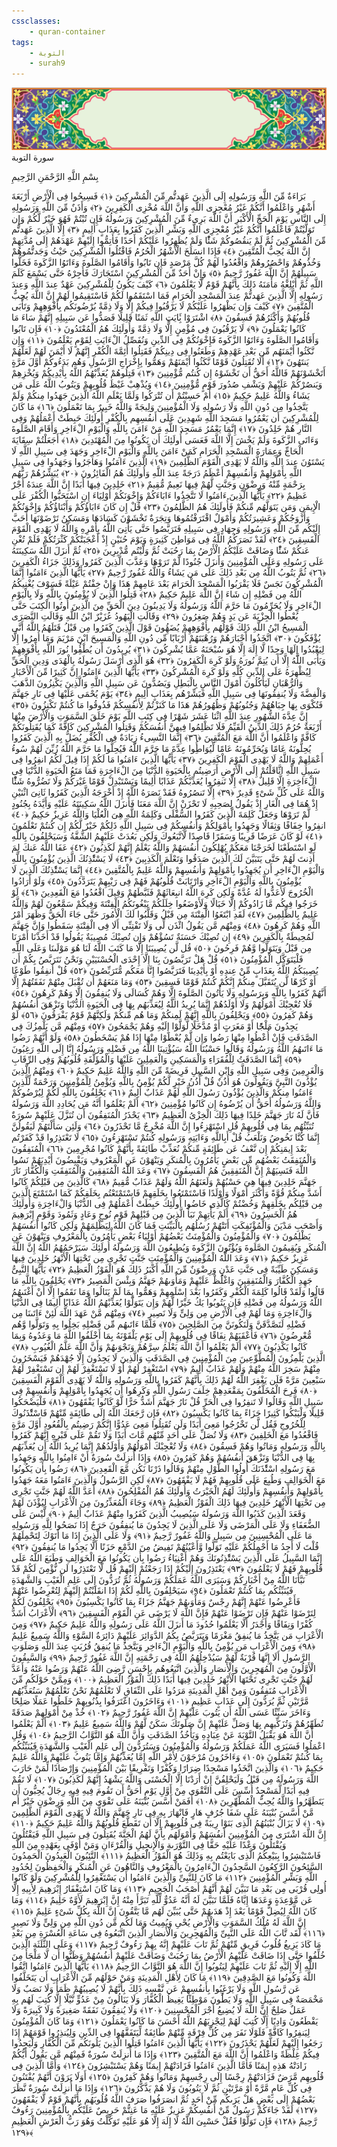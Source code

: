 ```yaml
---
cssclasses:
    - quran-container
tags:
    - التوبة
    - surah9
---
```

<div class="quran-container">
<span class="second-border"></span>
<span class="border"></span>
<div class="head-container">
<img src="https://raw.githubusercontent.com/LORDyyyyy/obsidian-the_quran_vault/main/src/webview/surah_head.png" height=100>
<div class="surah-name">
<span class="surah-name-fnt">سورة التوبة</span>
</div>
</div>
<div class="quran-content">
<div class="name-of-god"> <p> بِسْمِ اللَّهِ الرَّحْمَنِ الرَّحِيمِ </p></div>
<p>
<span class="sign" id="f1">بَرَاءَةٌ مِّنَ اللَّهِ وَرَسُولِهِ إِلَى الَّذِينَ عَهَدتُّم مِّنَ الْمُشْرِكِينَ <span>﴿</span>١<span>﴾</span></span>
<span class="sign" id="f2">فَسِيحُوا فِى الْأَرْضِ أَرْبَعَةَ أَشْهُرٍ وَاعْلَمُوا أَنَّكُمْ غَيْرُ مُعْجِزِى اللَّهِ وَأَنَّ اللَّهَ مُخْزِى الْكَفِرِينَ <span>﴿</span>٢<span>﴾</span></span>
<span class="sign" id="f3">وَأَذَنٌ مِّنَ اللَّهِ وَرَسُولِهِ إِلَى النَّاسِ يَوْمَ الْحَجِّ الْأَكْبَرِ أَنَّ اللَّهَ بَرِىءٌ مِّنَ الْمُشْرِكِينَ وَرَسُولُهُ فَإِن تُبْتُمْ فَهُوَ خَيْرٌ لَّكُمْ وَإِن تَوَلَّيْتُمْ فَاعْلَمُوا أَنَّكُمْ غَيْرُ مُعْجِزِى اللَّهِ وَبَشِّرِ الَّذِينَ كَفَرُوا بِعَذَابٍ أَلِيمٍ <span>﴿</span>٣<span>﴾</span></span>
<span class="sign" id="f4">إِلَّا الَّذِينَ عَهَدتُّم مِّنَ الْمُشْرِكِينَ ثُمَّ لَمْ يَنقُصُوكُمْ شَئًْا وَلَمْ يُظَهِرُوا عَلَيْكُمْ أَحَدًا فَأَتِمُّوا إِلَيْهِمْ عَهْدَهُمْ إِلَى مُدَّتِهِمْ إِنَّ اللَّهَ يُحِبُّ الْمُتَّقِينَ <span>﴿</span>٤<span>﴾</span></span>
<span class="sign" id="f5">فَإِذَا انسَلَخَ الْأَشْهُرُ الْحُرُمُ فَاقْتُلُوا الْمُشْرِكِينَ حَيْثُ وَجَدتُّمُوهُمْ وَخُذُوهُمْ وَاحْصُرُوهُمْ وَاقْعُدُوا لَهُمْ كُلَّ مَرْصَدٍ فَإِن تَابُوا وَأَقَامُوا الصَّلَوةَ وَءَاتَوُا الزَّكَوةَ فَخَلُّوا سَبِيلَهُمْ إِنَّ اللَّهَ غَفُورٌ رَّحِيمٌ <span>﴿</span>٥<span>﴾</span></span>
<span class="sign" id="f6">وَإِنْ أَحَدٌ مِّنَ الْمُشْرِكِينَ اسْتَجَارَكَ فَأَجِرْهُ حَتَّى يَسْمَعَ كَلَمَ اللَّهِ ثُمَّ أَبْلِغْهُ مَأْمَنَهُ ذَلِكَ بِأَنَّهُمْ قَوْمٌ لَّا يَعْلَمُونَ <span>﴿</span>٦<span>﴾</span></span>
<span class="sign" id="f7">كَيْفَ يَكُونُ لِلْمُشْرِكِينَ عَهْدٌ عِندَ اللَّهِ وَعِندَ رَسُولِهِ إِلَّا الَّذِينَ عَهَدتُّمْ عِندَ الْمَسْجِدِ الْحَرَامِ فَمَا اسْتَقَمُوا لَكُمْ فَاسْتَقِيمُوا لَهُمْ إِنَّ اللَّهَ يُحِبُّ الْمُتَّقِينَ <span>﴿</span>٧<span>﴾</span></span>
<span class="sign" id="f8">كَيْفَ وَإِن يَظْهَرُوا عَلَيْكُمْ لَا يَرْقُبُوا فِيكُمْ إِلًّا وَلَا ذِمَّةً يُرْضُونَكُم بِأَفْوَهِهِمْ وَتَأْبَى قُلُوبُهُمْ وَأَكْثَرُهُمْ فَسِقُونَ <span>﴿</span>٨<span>﴾</span></span>
<span class="sign" id="f9">اشْتَرَوْا بَِٔايَتِ اللَّهِ ثَمَنًا قَلِيلًا فَصَدُّوا عَن سَبِيلِهِ إِنَّهُمْ سَاءَ مَا كَانُوا يَعْمَلُونَ <span>﴿</span>٩<span>﴾</span></span>
<span class="sign" id="f10">لَا يَرْقُبُونَ فِى مُؤْمِنٍ إِلًّا وَلَا ذِمَّةً وَأُولَئِكَ هُمُ الْمُعْتَدُونَ <span>﴿</span>١۰<span>﴾</span></span>
<span class="sign" id="f11">فَإِن تَابُوا وَأَقَامُوا الصَّلَوةَ وَءَاتَوُا الزَّكَوةَ فَإِخْوَنُكُمْ فِى الدِّينِ وَنُفَصِّلُ الْءَايَتِ لِقَوْمٍ يَعْلَمُونَ <span>﴿</span>١١<span>﴾</span></span>
<span class="sign" id="f12">وَإِن نَّكَثُوا أَيْمَنَهُم مِّن بَعْدِ عَهْدِهِمْ وَطَعَنُوا فِى دِينِكُمْ فَقَتِلُوا أَئِمَّةَ الْكُفْرِ إِنَّهُمْ لَا أَيْمَنَ لَهُمْ لَعَلَّهُمْ يَنتَهُونَ <span>﴿</span>١٢<span>﴾</span></span>
<span class="sign" id="f13">أَلَا تُقَتِلُونَ قَوْمًا نَّكَثُوا أَيْمَنَهُمْ وَهَمُّوا بِإِخْرَاجِ الرَّسُولِ وَهُم بَدَءُوكُمْ أَوَّلَ مَرَّةٍ أَتَخْشَوْنَهُمْ فَاللَّهُ أَحَقُّ أَن تَخْشَوْهُ إِن كُنتُم مُّؤْمِنِينَ <span>﴿</span>١٣<span>﴾</span></span>
<span class="sign" id="f14">قَتِلُوهُمْ يُعَذِّبْهُمُ اللَّهُ بِأَيْدِيكُمْ وَيُخْزِهِمْ وَيَنصُرْكُمْ عَلَيْهِمْ وَيَشْفِ صُدُورَ قَوْمٍ مُّؤْمِنِينَ <span>﴿</span>١٤<span>﴾</span></span>
<span class="sign" id="f15">وَيُذْهِبْ غَيْظَ قُلُوبِهِمْ وَيَتُوبُ اللَّهُ عَلَى مَن يَشَاءُ وَاللَّهُ عَلِيمٌ حَكِيمٌ <span>﴿</span>١٥<span>﴾</span></span>
<span class="sign" id="f16">أَمْ حَسِبْتُمْ أَن تُتْرَكُوا وَلَمَّا يَعْلَمِ اللَّهُ الَّذِينَ جَهَدُوا مِنكُمْ وَلَمْ يَتَّخِذُوا مِن دُونِ اللَّهِ وَلَا رَسُولِهِ وَلَا الْمُؤْمِنِينَ وَلِيجَةً وَاللَّهُ خَبِيرٌ بِمَا تَعْمَلُونَ <span>﴿</span>١٦<span>﴾</span></span>
<span class="sign" id="f17">مَا كَانَ لِلْمُشْرِكِينَ أَن يَعْمُرُوا مَسَجِدَ اللَّهِ شَهِدِينَ عَلَى أَنفُسِهِم بِالْكُفْرِ أُولَئِكَ حَبِطَتْ أَعْمَلُهُمْ وَفِى النَّارِ هُمْ خَلِدُونَ <span>﴿</span>١٧<span>﴾</span></span>
<span class="sign" id="f18">إِنَّمَا يَعْمُرُ مَسَجِدَ اللَّهِ مَنْ ءَامَنَ بِاللَّهِ وَالْيَوْمِ الْءَاخِرِ وَأَقَامَ الصَّلَوةَ وَءَاتَى الزَّكَوةَ وَلَمْ يَخْشَ إِلَّا اللَّهَ فَعَسَى أُولَئِكَ أَن يَكُونُوا مِنَ الْمُهْتَدِينَ <span>﴿</span>١٨<span>﴾</span></span>
<span class="sign" id="f19">أَجَعَلْتُمْ سِقَايَةَ الْحَاجِّ وَعِمَارَةَ الْمَسْجِدِ الْحَرَامِ كَمَنْ ءَامَنَ بِاللَّهِ وَالْيَوْمِ الْءَاخِرِ وَجَهَدَ فِى سَبِيلِ اللَّهِ لَا يَسْتَوُنَ عِندَ اللَّهِ وَاللَّهُ لَا يَهْدِى الْقَوْمَ الظَّلِمِينَ <span>﴿</span>١٩<span>﴾</span></span>
<span class="sign" id="f20">الَّذِينَ ءَامَنُوا وَهَاجَرُوا وَجَهَدُوا فِى سَبِيلِ اللَّهِ بِأَمْوَلِهِمْ وَأَنفُسِهِمْ أَعْظَمُ دَرَجَةً عِندَ اللَّهِ وَأُولَئِكَ هُمُ الْفَائِزُونَ <span>﴿</span>٢۰<span>﴾</span></span>
<span class="sign" id="f21">يُبَشِّرُهُمْ رَبُّهُم بِرَحْمَةٍ مِّنْهُ وَرِضْوَنٍ وَجَنَّتٍ لَّهُمْ فِيهَا نَعِيمٌ مُّقِيمٌ <span>﴿</span>٢١<span>﴾</span></span>
<span class="sign" id="f22">خَلِدِينَ فِيهَا أَبَدًا إِنَّ اللَّهَ عِندَهُ أَجْرٌ عَظِيمٌ <span>﴿</span>٢٢<span>﴾</span></span>
<span class="sign" id="f23">يَأَيُّهَا الَّذِينَ ءَامَنُوا لَا تَتَّخِذُوا ءَابَاءَكُمْ وَإِخْوَنَكُمْ أَوْلِيَاءَ إِنِ اسْتَحَبُّوا الْكُفْرَ عَلَى الْإِيمَنِ وَمَن يَتَوَلَّهُم مِّنكُمْ فَأُولَئِكَ هُمُ الظَّلِمُونَ <span>﴿</span>٢٣<span>﴾</span></span>
<span class="sign" id="f24">قُلْ إِن كَانَ ءَابَاؤُكُمْ وَأَبْنَاؤُكُمْ وَإِخْوَنُكُمْ وَأَزْوَجُكُمْ وَعَشِيرَتُكُمْ وَأَمْوَلٌ اقْتَرَفْتُمُوهَا وَتِجَرَةٌ تَخْشَوْنَ كَسَادَهَا وَمَسَكِنُ تَرْضَوْنَهَا أَحَبَّ إِلَيْكُم مِّنَ اللَّهِ وَرَسُولِهِ وَجِهَادٍ فِى سَبِيلِهِ فَتَرَبَّصُوا حَتَّى يَأْتِىَ اللَّهُ بِأَمْرِهِ وَاللَّهُ لَا يَهْدِى الْقَوْمَ الْفَسِقِينَ <span>﴿</span>٢٤<span>﴾</span></span>
<span class="sign" id="f25">لَقَدْ نَصَرَكُمُ اللَّهُ فِى مَوَاطِنَ كَثِيرَةٍ وَيَوْمَ حُنَيْنٍ إِذْ أَعْجَبَتْكُمْ كَثْرَتُكُمْ فَلَمْ تُغْنِ عَنكُمْ شَئًْا وَضَاقَتْ عَلَيْكُمُ الْأَرْضُ بِمَا رَحُبَتْ ثُمَّ وَلَّيْتُم مُّدْبِرِينَ <span>﴿</span>٢٥<span>﴾</span></span>
<span class="sign" id="f26">ثُمَّ أَنزَلَ اللَّهُ سَكِينَتَهُ عَلَى رَسُولِهِ وَعَلَى الْمُؤْمِنِينَ وَأَنزَلَ جُنُودًا لَّمْ تَرَوْهَا وَعَذَّبَ الَّذِينَ كَفَرُوا وَذَلِكَ جَزَاءُ الْكَفِرِينَ <span>﴿</span>٢٦<span>﴾</span></span>
<span class="sign" id="f27">ثُمَّ يَتُوبُ اللَّهُ مِن بَعْدِ ذَلِكَ عَلَى مَن يَشَاءُ وَاللَّهُ غَفُورٌ رَّحِيمٌ <span>﴿</span>٢٧<span>﴾</span></span>
<span class="sign" id="f28">يَأَيُّهَا الَّذِينَ ءَامَنُوا إِنَّمَا الْمُشْرِكُونَ نَجَسٌ فَلَا يَقْرَبُوا الْمَسْجِدَ الْحَرَامَ بَعْدَ عَامِهِمْ هَذَا وَإِنْ خِفْتُمْ عَيْلَةً فَسَوْفَ يُغْنِيكُمُ اللَّهُ مِن فَضْلِهِ إِن شَاءَ إِنَّ اللَّهَ عَلِيمٌ حَكِيمٌ <span>﴿</span>٢٨<span>﴾</span></span>
<span class="sign" id="f29">قَتِلُوا الَّذِينَ لَا يُؤْمِنُونَ بِاللَّهِ وَلَا بِالْيَوْمِ الْءَاخِرِ وَلَا يُحَرِّمُونَ مَا حَرَّمَ اللَّهُ وَرَسُولُهُ وَلَا يَدِينُونَ دِينَ الْحَقِّ مِنَ الَّذِينَ أُوتُوا الْكِتَبَ حَتَّى يُعْطُوا الْجِزْيَةَ عَن يَدٍ وَهُمْ صَغِرُونَ <span>﴿</span>٢٩<span>﴾</span></span>
<span class="sign" id="f30">وَقَالَتِ الْيَهُودُ عُزَيْرٌ ابْنُ اللَّهِ وَقَالَتِ النَّصَرَى الْمَسِيحُ ابْنُ اللَّهِ ذَلِكَ قَوْلُهُم بِأَفْوَهِهِمْ يُضَهُِٔونَ قَوْلَ الَّذِينَ كَفَرُوا مِن قَبْلُ قَتَلَهُمُ اللَّهُ أَنَّى يُؤْفَكُونَ <span>﴿</span>٣۰<span>﴾</span></span>
<span class="sign" id="f31">اتَّخَذُوا أَحْبَارَهُمْ وَرُهْبَنَهُمْ أَرْبَابًا مِّن دُونِ اللَّهِ وَالْمَسِيحَ ابْنَ مَرْيَمَ وَمَا أُمِرُوا إِلَّا لِيَعْبُدُوا إِلَهًا وَحِدًا لَّا إِلَهَ إِلَّا هُوَ سُبْحَنَهُ عَمَّا يُشْرِكُونَ <span>﴿</span>٣١<span>﴾</span></span>
<span class="sign" id="f32">يُرِيدُونَ أَن يُطْفُِٔوا نُورَ اللَّهِ بِأَفْوَهِهِمْ وَيَأْبَى اللَّهُ إِلَّا أَن يُتِمَّ نُورَهُ وَلَوْ كَرِهَ الْكَفِرُونَ <span>﴿</span>٣٢<span>﴾</span></span>
<span class="sign" id="f33">هُوَ الَّذِى أَرْسَلَ رَسُولَهُ بِالْهُدَى وَدِينِ الْحَقِّ لِيُظْهِرَهُ عَلَى الدِّينِ كُلِّهِ وَلَوْ كَرِهَ الْمُشْرِكُونَ <span>﴿</span>٣٣<span>﴾</span></span>
<span class="sign" id="f34">يَأَيُّهَا الَّذِينَ ءَامَنُوا إِنَّ كَثِيرًا مِّنَ الْأَحْبَارِ وَالرُّهْبَانِ لَيَأْكُلُونَ أَمْوَلَ النَّاسِ بِالْبَطِلِ وَيَصُدُّونَ عَن سَبِيلِ اللَّهِ وَالَّذِينَ يَكْنِزُونَ الذَّهَبَ وَالْفِضَّةَ وَلَا يُنفِقُونَهَا فِى سَبِيلِ اللَّهِ فَبَشِّرْهُم بِعَذَابٍ أَلِيمٍ <span>﴿</span>٣٤<span>﴾</span></span>
<span class="sign" id="f35">يَوْمَ يُحْمَى عَلَيْهَا فِى نَارِ جَهَنَّمَ فَتُكْوَى بِهَا جِبَاهُهُمْ وَجُنُوبُهُمْ وَظُهُورُهُمْ هَذَا مَا كَنَزْتُمْ لِأَنفُسِكُمْ فَذُوقُوا مَا كُنتُمْ تَكْنِزُونَ <span>﴿</span>٣٥<span>﴾</span></span>
<span class="sign" id="f36">إِنَّ عِدَّةَ الشُّهُورِ عِندَ اللَّهِ اثْنَا عَشَرَ شَهْرًا فِى كِتَبِ اللَّهِ يَوْمَ خَلَقَ السَّمَوَتِ وَالْأَرْضَ مِنْهَا أَرْبَعَةٌ حُرُمٌ ذَلِكَ الدِّينُ الْقَيِّمُ فَلَا تَظْلِمُوا فِيهِنَّ أَنفُسَكُمْ وَقَتِلُوا الْمُشْرِكِينَ كَافَّةً كَمَا يُقَتِلُونَكُمْ كَافَّةً وَاعْلَمُوا أَنَّ اللَّهَ مَعَ الْمُتَّقِينَ <span>﴿</span>٣٦<span>﴾</span></span>
<span class="sign" id="f37">إِنَّمَا النَّسِىءُ زِيَادَةٌ فِى الْكُفْرِ يُضَلُّ بِهِ الَّذِينَ كَفَرُوا يُحِلُّونَهُ عَامًا وَيُحَرِّمُونَهُ عَامًا لِّيُوَاطُِٔوا عِدَّةَ مَا حَرَّمَ اللَّهُ فَيُحِلُّوا مَا حَرَّمَ اللَّهُ زُيِّنَ لَهُمْ سُوءُ أَعْمَلِهِمْ وَاللَّهُ لَا يَهْدِى الْقَوْمَ الْكَفِرِينَ <span>﴿</span>٣٧<span>﴾</span></span>
<span class="sign" id="f38">يَأَيُّهَا الَّذِينَ ءَامَنُوا مَا لَكُمْ إِذَا قِيلَ لَكُمُ انفِرُوا فِى سَبِيلِ اللَّهِ اثَّاقَلْتُمْ إِلَى الْأَرْضِ أَرَضِيتُم بِالْحَيَوةِ الدُّنْيَا مِنَ الْءَاخِرَةِ فَمَا مَتَعُ الْحَيَوةِ الدُّنْيَا فِى الْءَاخِرَةِ إِلَّا قَلِيلٌ <span>﴿</span>٣٨<span>﴾</span></span>
<span class="sign" id="f39">إِلَّا تَنفِرُوا يُعَذِّبْكُمْ عَذَابًا أَلِيمًا وَيَسْتَبْدِلْ قَوْمًا غَيْرَكُمْ وَلَا تَضُرُّوهُ شَئًْا وَاللَّهُ عَلَى كُلِّ شَىْءٍ قَدِيرٌ <span>﴿</span>٣٩<span>﴾</span></span>
<span class="sign" id="f40">إِلَّا تَنصُرُوهُ فَقَدْ نَصَرَهُ اللَّهُ إِذْ أَخْرَجَهُ الَّذِينَ كَفَرُوا ثَانِىَ اثْنَيْنِ إِذْ هُمَا فِى الْغَارِ إِذْ يَقُولُ لِصَحِبِهِ لَا تَحْزَنْ إِنَّ اللَّهَ مَعَنَا فَأَنزَلَ اللَّهُ سَكِينَتَهُ عَلَيْهِ وَأَيَّدَهُ بِجُنُودٍ لَّمْ تَرَوْهَا وَجَعَلَ كَلِمَةَ الَّذِينَ كَفَرُوا السُّفْلَى وَكَلِمَةُ اللَّهِ هِىَ الْعُلْيَا وَاللَّهُ عَزِيزٌ حَكِيمٌ <span>﴿</span>٤۰<span>﴾</span></span>
<span class="sign" id="f41">انفِرُوا خِفَافًا وَثِقَالًا وَجَهِدُوا بِأَمْوَلِكُمْ وَأَنفُسِكُمْ فِى سَبِيلِ اللَّهِ ذَلِكُمْ خَيْرٌ لَّكُمْ إِن كُنتُمْ تَعْلَمُونَ <span>﴿</span>٤١<span>﴾</span></span>
<span class="sign" id="f42">لَوْ كَانَ عَرَضًا قَرِيبًا وَسَفَرًا قَاصِدًا لَّاتَّبَعُوكَ وَلَكِن بَعُدَتْ عَلَيْهِمُ الشُّقَّةُ وَسَيَحْلِفُونَ بِاللَّهِ لَوِ اسْتَطَعْنَا لَخَرَجْنَا مَعَكُمْ يُهْلِكُونَ أَنفُسَهُمْ وَاللَّهُ يَعْلَمُ إِنَّهُمْ لَكَذِبُونَ <span>﴿</span>٤٢<span>﴾</span></span>
<span class="sign" id="f43">عَفَا اللَّهُ عَنكَ لِمَ أَذِنتَ لَهُمْ حَتَّى يَتَبَيَّنَ لَكَ الَّذِينَ صَدَقُوا وَتَعْلَمَ الْكَذِبِينَ <span>﴿</span>٤٣<span>﴾</span></span>
<span class="sign" id="f44">لَا يَسْتَْٔذِنُكَ الَّذِينَ يُؤْمِنُونَ بِاللَّهِ وَالْيَوْمِ الْءَاخِرِ أَن يُجَهِدُوا بِأَمْوَلِهِمْ وَأَنفُسِهِمْ وَاللَّهُ عَلِيمٌ بِالْمُتَّقِينَ <span>﴿</span>٤٤<span>﴾</span></span>
<span class="sign" id="f45">إِنَّمَا يَسْتَْٔذِنُكَ الَّذِينَ لَا يُؤْمِنُونَ بِاللَّهِ وَالْيَوْمِ الْءَاخِرِ وَارْتَابَتْ قُلُوبُهُمْ فَهُمْ فِى رَيْبِهِمْ يَتَرَدَّدُونَ <span>﴿</span>٤٥<span>﴾</span></span>
<span class="sign" id="f46">وَلَوْ أَرَادُوا الْخُرُوجَ لَأَعَدُّوا لَهُ عُدَّةً وَلَكِن كَرِهَ اللَّهُ انبِعَاثَهُمْ فَثَبَّطَهُمْ وَقِيلَ اقْعُدُوا مَعَ الْقَعِدِينَ <span>﴿</span>٤٦<span>﴾</span></span>
<span class="sign" id="f47">لَوْ خَرَجُوا فِيكُم مَّا زَادُوكُمْ إِلَّا خَبَالًا وَلَأَوْضَعُوا خِلَلَكُمْ يَبْغُونَكُمُ الْفِتْنَةَ وَفِيكُمْ سَمَّعُونَ لَهُمْ وَاللَّهُ عَلِيمٌ بِالظَّلِمِينَ <span>﴿</span>٤٧<span>﴾</span></span>
<span class="sign" id="f48">لَقَدِ ابْتَغَوُا الْفِتْنَةَ مِن قَبْلُ وَقَلَّبُوا لَكَ الْأُمُورَ حَتَّى جَاءَ الْحَقُّ وَظَهَرَ أَمْرُ اللَّهِ وَهُمْ كَرِهُونَ <span>﴿</span>٤٨<span>﴾</span></span>
<span class="sign" id="f49">وَمِنْهُم مَّن يَقُولُ ائْذَن لِّى وَلَا تَفْتِنِّى أَلَا فِى الْفِتْنَةِ سَقَطُوا وَإِنَّ جَهَنَّمَ لَمُحِيطَةٌ بِالْكَفِرِينَ <span>﴿</span>٤٩<span>﴾</span></span>
<span class="sign" id="f50">إِن تُصِبْكَ حَسَنَةٌ تَسُؤْهُمْ وَإِن تُصِبْكَ مُصِيبَةٌ يَقُولُوا قَدْ أَخَذْنَا أَمْرَنَا مِن قَبْلُ وَيَتَوَلَّوا وَّهُمْ فَرِحُونَ <span>﴿</span>٥۰<span>﴾</span></span>
<span class="sign" id="f51">قُل لَّن يُصِيبَنَا إِلَّا مَا كَتَبَ اللَّهُ لَنَا هُوَ مَوْلَىنَا وَعَلَى اللَّهِ فَلْيَتَوَكَّلِ الْمُؤْمِنُونَ <span>﴿</span>٥١<span>﴾</span></span>
<span class="sign" id="f52">قُلْ هَلْ تَرَبَّصُونَ بِنَا إِلَّا إِحْدَى الْحُسْنَيَيْنِ وَنَحْنُ نَتَرَبَّصُ بِكُمْ أَن يُصِيبَكُمُ اللَّهُ بِعَذَابٍ مِّنْ عِندِهِ أَوْ بِأَيْدِينَا فَتَرَبَّصُوا إِنَّا مَعَكُم مُّتَرَبِّصُونَ <span>﴿</span>٥٢<span>﴾</span></span>
<span class="sign" id="f53">قُلْ أَنفِقُوا طَوْعًا أَوْ كَرْهًا لَّن يُتَقَبَّلَ مِنكُمْ إِنَّكُمْ كُنتُمْ قَوْمًا فَسِقِينَ <span>﴿</span>٥٣<span>﴾</span></span>
<span class="sign" id="f54">وَمَا مَنَعَهُمْ أَن تُقْبَلَ مِنْهُمْ نَفَقَتُهُمْ إِلَّا أَنَّهُمْ كَفَرُوا بِاللَّهِ وَبِرَسُولِهِ وَلَا يَأْتُونَ الصَّلَوةَ إِلَّا وَهُمْ كُسَالَى وَلَا يُنفِقُونَ إِلَّا وَهُمْ كَرِهُونَ <span>﴿</span>٥٤<span>﴾</span></span>
<span class="sign" id="f55">فَلَا تُعْجِبْكَ أَمْوَلُهُمْ وَلَا أَوْلَدُهُمْ إِنَّمَا يُرِيدُ اللَّهُ لِيُعَذِّبَهُم بِهَا فِى الْحَيَوةِ الدُّنْيَا وَتَزْهَقَ أَنفُسُهُمْ وَهُمْ كَفِرُونَ <span>﴿</span>٥٥<span>﴾</span></span>
<span class="sign" id="f56">وَيَحْلِفُونَ بِاللَّهِ إِنَّهُمْ لَمِنكُمْ وَمَا هُم مِّنكُمْ وَلَكِنَّهُمْ قَوْمٌ يَفْرَقُونَ <span>﴿</span>٥٦<span>﴾</span></span>
<span class="sign" id="f57">لَوْ يَجِدُونَ مَلْجًَٔا أَوْ مَغَرَتٍ أَوْ مُدَّخَلًا لَّوَلَّوْا إِلَيْهِ وَهُمْ يَجْمَحُونَ <span>﴿</span>٥٧<span>﴾</span></span>
<span class="sign" id="f58">وَمِنْهُم مَّن يَلْمِزُكَ فِى الصَّدَقَتِ فَإِنْ أُعْطُوا مِنْهَا رَضُوا وَإِن لَّمْ يُعْطَوْا مِنْهَا إِذَا هُمْ يَسْخَطُونَ <span>﴿</span>٥٨<span>﴾</span></span>
<span class="sign" id="f59">وَلَوْ أَنَّهُمْ رَضُوا مَا ءَاتَىهُمُ اللَّهُ وَرَسُولُهُ وَقَالُوا حَسْبُنَا اللَّهُ سَيُؤْتِينَا اللَّهُ مِن فَضْلِهِ وَرَسُولُهُ إِنَّا إِلَى اللَّهِ رَغِبُونَ <span>﴿</span>٥٩<span>﴾</span></span>
<span class="sign" id="f60">إِنَّمَا الصَّدَقَتُ لِلْفُقَرَاءِ وَالْمَسَكِينِ وَالْعَمِلِينَ عَلَيْهَا وَالْمُؤَلَّفَةِ قُلُوبُهُمْ وَفِى الرِّقَابِ وَالْغَرِمِينَ وَفِى سَبِيلِ اللَّهِ وَابْنِ السَّبِيلِ فَرِيضَةً مِّنَ اللَّهِ وَاللَّهُ عَلِيمٌ حَكِيمٌ <span>﴿</span>٦۰<span>﴾</span></span>
<span class="sign" id="f61">وَمِنْهُمُ الَّذِينَ يُؤْذُونَ النَّبِىَّ وَيَقُولُونَ هُوَ أُذُنٌ قُلْ أُذُنُ خَيْرٍ لَّكُمْ يُؤْمِنُ بِاللَّهِ وَيُؤْمِنُ لِلْمُؤْمِنِينَ وَرَحْمَةٌ لِّلَّذِينَ ءَامَنُوا مِنكُمْ وَالَّذِينَ يُؤْذُونَ رَسُولَ اللَّهِ لَهُمْ عَذَابٌ أَلِيمٌ <span>﴿</span>٦١<span>﴾</span></span>
<span class="sign" id="f62">يَحْلِفُونَ بِاللَّهِ لَكُمْ لِيُرْضُوكُمْ وَاللَّهُ وَرَسُولُهُ أَحَقُّ أَن يُرْضُوهُ إِن كَانُوا مُؤْمِنِينَ <span>﴿</span>٦٢<span>﴾</span></span>
<span class="sign" id="f63">أَلَمْ يَعْلَمُوا أَنَّهُ مَن يُحَادِدِ اللَّهَ وَرَسُولَهُ فَأَنَّ لَهُ نَارَ جَهَنَّمَ خَلِدًا فِيهَا ذَلِكَ الْخِزْىُ الْعَظِيمُ <span>﴿</span>٦٣<span>﴾</span></span>
<span class="sign" id="f64">يَحْذَرُ الْمُنَفِقُونَ أَن تُنَزَّلَ عَلَيْهِمْ سُورَةٌ تُنَبِّئُهُم بِمَا فِى قُلُوبِهِمْ قُلِ اسْتَهْزِءُوا إِنَّ اللَّهَ مُخْرِجٌ مَّا تَحْذَرُونَ <span>﴿</span>٦٤<span>﴾</span></span>
<span class="sign" id="f65">وَلَئِن سَأَلْتَهُمْ لَيَقُولُنَّ إِنَّمَا كُنَّا نَخُوضُ وَنَلْعَبُ قُلْ أَبِاللَّهِ وَءَايَتِهِ وَرَسُولِهِ كُنتُمْ تَسْتَهْزِءُونَ <span>﴿</span>٦٥<span>﴾</span></span>
<span class="sign" id="f66">لَا تَعْتَذِرُوا قَدْ كَفَرْتُم بَعْدَ إِيمَنِكُمْ إِن نَّعْفُ عَن طَائِفَةٍ مِّنكُمْ نُعَذِّبْ طَائِفَةً بِأَنَّهُمْ كَانُوا مُجْرِمِينَ <span>﴿</span>٦٦<span>﴾</span></span>
<span class="sign" id="f67">الْمُنَفِقُونَ وَالْمُنَفِقَتُ بَعْضُهُم مِّن بَعْضٍ يَأْمُرُونَ بِالْمُنكَرِ وَيَنْهَوْنَ عَنِ الْمَعْرُوفِ وَيَقْبِضُونَ أَيْدِيَهُمْ نَسُوا اللَّهَ فَنَسِيَهُمْ إِنَّ الْمُنَفِقِينَ هُمُ الْفَسِقُونَ <span>﴿</span>٦٧<span>﴾</span></span>
<span class="sign" id="f68">وَعَدَ اللَّهُ الْمُنَفِقِينَ وَالْمُنَفِقَتِ وَالْكُفَّارَ نَارَ جَهَنَّمَ خَلِدِينَ فِيهَا هِىَ حَسْبُهُمْ وَلَعَنَهُمُ اللَّهُ وَلَهُمْ عَذَابٌ مُّقِيمٌ <span>﴿</span>٦٨<span>﴾</span></span>
<span class="sign" id="f69">كَالَّذِينَ مِن قَبْلِكُمْ كَانُوا أَشَدَّ مِنكُمْ قُوَّةً وَأَكْثَرَ أَمْوَلًا وَأَوْلَدًا فَاسْتَمْتَعُوا بِخَلَقِهِمْ فَاسْتَمْتَعْتُم بِخَلَقِكُمْ كَمَا اسْتَمْتَعَ الَّذِينَ مِن قَبْلِكُم بِخَلَقِهِمْ وَخُضْتُمْ كَالَّذِى خَاضُوا أُولَئِكَ حَبِطَتْ أَعْمَلُهُمْ فِى الدُّنْيَا وَالْءَاخِرَةِ وَأُولَئِكَ هُمُ الْخَسِرُونَ <span>﴿</span>٦٩<span>﴾</span></span>
<span class="sign" id="f70">أَلَمْ يَأْتِهِمْ نَبَأُ الَّذِينَ مِن قَبْلِهِمْ قَوْمِ نُوحٍ وَعَادٍ وَثَمُودَ وَقَوْمِ إِبْرَهِيمَ وَأَصْحَبِ مَدْيَنَ وَالْمُؤْتَفِكَتِ أَتَتْهُمْ رُسُلُهُم بِالْبَيِّنَتِ فَمَا كَانَ اللَّهُ لِيَظْلِمَهُمْ وَلَكِن كَانُوا أَنفُسَهُمْ يَظْلِمُونَ <span>﴿</span>٧۰<span>﴾</span></span>
<span class="sign" id="f71">وَالْمُؤْمِنُونَ وَالْمُؤْمِنَتُ بَعْضُهُمْ أَوْلِيَاءُ بَعْضٍ يَأْمُرُونَ بِالْمَعْرُوفِ وَيَنْهَوْنَ عَنِ الْمُنكَرِ وَيُقِيمُونَ الصَّلَوةَ وَيُؤْتُونَ الزَّكَوةَ وَيُطِيعُونَ اللَّهَ وَرَسُولَهُ أُولَئِكَ سَيَرْحَمُهُمُ اللَّهُ إِنَّ اللَّهَ عَزِيزٌ حَكِيمٌ <span>﴿</span>٧١<span>﴾</span></span>
<span class="sign" id="f72">وَعَدَ اللَّهُ الْمُؤْمِنِينَ وَالْمُؤْمِنَتِ جَنَّتٍ تَجْرِى مِن تَحْتِهَا الْأَنْهَرُ خَلِدِينَ فِيهَا وَمَسَكِنَ طَيِّبَةً فِى جَنَّتِ عَدْنٍ وَرِضْوَنٌ مِّنَ اللَّهِ أَكْبَرُ ذَلِكَ هُوَ الْفَوْزُ الْعَظِيمُ <span>﴿</span>٧٢<span>﴾</span></span>
<span class="sign" id="f73">يَأَيُّهَا النَّبِىُّ جَهِدِ الْكُفَّارَ وَالْمُنَفِقِينَ وَاغْلُظْ عَلَيْهِمْ وَمَأْوَىهُمْ جَهَنَّمُ وَبِئْسَ الْمَصِيرُ <span>﴿</span>٧٣<span>﴾</span></span>
<span class="sign" id="f74">يَحْلِفُونَ بِاللَّهِ مَا قَالُوا وَلَقَدْ قَالُوا كَلِمَةَ الْكُفْرِ وَكَفَرُوا بَعْدَ إِسْلَمِهِمْ وَهَمُّوا بِمَا لَمْ يَنَالُوا وَمَا نَقَمُوا إِلَّا أَنْ أَغْنَىهُمُ اللَّهُ وَرَسُولُهُ مِن فَضْلِهِ فَإِن يَتُوبُوا يَكُ خَيْرًا لَّهُمْ وَإِن يَتَوَلَّوْا يُعَذِّبْهُمُ اللَّهُ عَذَابًا أَلِيمًا فِى الدُّنْيَا وَالْءَاخِرَةِ وَمَا لَهُمْ فِى الْأَرْضِ مِن وَلِىٍّ وَلَا نَصِيرٍ <span>﴿</span>٧٤<span>﴾</span></span>
<span class="sign" id="f75">وَمِنْهُم مَّنْ عَهَدَ اللَّهَ لَئِنْ ءَاتَىنَا مِن فَضْلِهِ لَنَصَّدَّقَنَّ وَلَنَكُونَنَّ مِنَ الصَّلِحِينَ <span>﴿</span>٧٥<span>﴾</span></span>
<span class="sign" id="f76">فَلَمَّا ءَاتَىهُم مِّن فَضْلِهِ بَخِلُوا بِهِ وَتَوَلَّوا وَّهُم مُّعْرِضُونَ <span>﴿</span>٧٦<span>﴾</span></span>
<span class="sign" id="f77">فَأَعْقَبَهُمْ نِفَاقًا فِى قُلُوبِهِمْ إِلَى يَوْمِ يَلْقَوْنَهُ بِمَا أَخْلَفُوا اللَّهَ مَا وَعَدُوهُ وَبِمَا كَانُوا يَكْذِبُونَ <span>﴿</span>٧٧<span>﴾</span></span>
<span class="sign" id="f78">أَلَمْ يَعْلَمُوا أَنَّ اللَّهَ يَعْلَمُ سِرَّهُمْ وَنَجْوَىهُمْ وَأَنَّ اللَّهَ عَلَّمُ الْغُيُوبِ <span>﴿</span>٧٨<span>﴾</span></span>
<span class="sign" id="f79">الَّذِينَ يَلْمِزُونَ الْمُطَّوِّعِينَ مِنَ الْمُؤْمِنِينَ فِى الصَّدَقَتِ وَالَّذِينَ لَا يَجِدُونَ إِلَّا جُهْدَهُمْ فَيَسْخَرُونَ مِنْهُمْ سَخِرَ اللَّهُ مِنْهُمْ وَلَهُمْ عَذَابٌ أَلِيمٌ <span>﴿</span>٧٩<span>﴾</span></span>
<span class="sign" id="f80">اسْتَغْفِرْ لَهُمْ أَوْ لَا تَسْتَغْفِرْ لَهُمْ إِن تَسْتَغْفِرْ لَهُمْ سَبْعِينَ مَرَّةً فَلَن يَغْفِرَ اللَّهُ لَهُمْ ذَلِكَ بِأَنَّهُمْ كَفَرُوا بِاللَّهِ وَرَسُولِهِ وَاللَّهُ لَا يَهْدِى الْقَوْمَ الْفَسِقِينَ <span>﴿</span>٨۰<span>﴾</span></span>
<span class="sign" id="f81">فَرِحَ الْمُخَلَّفُونَ بِمَقْعَدِهِمْ خِلَفَ رَسُولِ اللَّهِ وَكَرِهُوا أَن يُجَهِدُوا بِأَمْوَلِهِمْ وَأَنفُسِهِمْ فِى سَبِيلِ اللَّهِ وَقَالُوا لَا تَنفِرُوا فِى الْحَرِّ قُلْ نَارُ جَهَنَّمَ أَشَدُّ حَرًّا لَّوْ كَانُوا يَفْقَهُونَ <span>﴿</span>٨١<span>﴾</span></span>
<span class="sign" id="f82">فَلْيَضْحَكُوا قَلِيلًا وَلْيَبْكُوا كَثِيرًا جَزَاءً بِمَا كَانُوا يَكْسِبُونَ <span>﴿</span>٨٢<span>﴾</span></span>
<span class="sign" id="f83">فَإِن رَّجَعَكَ اللَّهُ إِلَى طَائِفَةٍ مِّنْهُمْ فَاسْتَْٔذَنُوكَ لِلْخُرُوجِ فَقُل لَّن تَخْرُجُوا مَعِىَ أَبَدًا وَلَن تُقَتِلُوا مَعِىَ عَدُوًّا إِنَّكُمْ رَضِيتُم بِالْقُعُودِ أَوَّلَ مَرَّةٍ فَاقْعُدُوا مَعَ الْخَلِفِينَ <span>﴿</span>٨٣<span>﴾</span></span>
<span class="sign" id="f84">وَلَا تُصَلِّ عَلَى أَحَدٍ مِّنْهُم مَّاتَ أَبَدًا وَلَا تَقُمْ عَلَى قَبْرِهِ إِنَّهُمْ كَفَرُوا بِاللَّهِ وَرَسُولِهِ وَمَاتُوا وَهُمْ فَسِقُونَ <span>﴿</span>٨٤<span>﴾</span></span>
<span class="sign" id="f85">وَلَا تُعْجِبْكَ أَمْوَلُهُمْ وَأَوْلَدُهُمْ إِنَّمَا يُرِيدُ اللَّهُ أَن يُعَذِّبَهُم بِهَا فِى الدُّنْيَا وَتَزْهَقَ أَنفُسُهُمْ وَهُمْ كَفِرُونَ <span>﴿</span>٨٥<span>﴾</span></span>
<span class="sign" id="f86">وَإِذَا أُنزِلَتْ سُورَةٌ أَنْ ءَامِنُوا بِاللَّهِ وَجَهِدُوا مَعَ رَسُولِهِ اسْتَْٔذَنَكَ أُولُوا الطَّوْلِ مِنْهُمْ وَقَالُوا ذَرْنَا نَكُن مَّعَ الْقَعِدِينَ <span>﴿</span>٨٦<span>﴾</span></span>
<span class="sign" id="f87">رَضُوا بِأَن يَكُونُوا مَعَ الْخَوَالِفِ وَطُبِعَ عَلَى قُلُوبِهِمْ فَهُمْ لَا يَفْقَهُونَ <span>﴿</span>٨٧<span>﴾</span></span>
<span class="sign" id="f88">لَكِنِ الرَّسُولُ وَالَّذِينَ ءَامَنُوا مَعَهُ جَهَدُوا بِأَمْوَلِهِمْ وَأَنفُسِهِمْ وَأُولَئِكَ لَهُمُ الْخَيْرَتُ وَأُولَئِكَ هُمُ الْمُفْلِحُونَ <span>﴿</span>٨٨<span>﴾</span></span>
<span class="sign" id="f89">أَعَدَّ اللَّهُ لَهُمْ جَنَّتٍ تَجْرِى مِن تَحْتِهَا الْأَنْهَرُ خَلِدِينَ فِيهَا ذَلِكَ الْفَوْزُ الْعَظِيمُ <span>﴿</span>٨٩<span>﴾</span></span>
<span class="sign" id="f90">وَجَاءَ الْمُعَذِّرُونَ مِنَ الْأَعْرَابِ لِيُؤْذَنَ لَهُمْ وَقَعَدَ الَّذِينَ كَذَبُوا اللَّهَ وَرَسُولَهُ سَيُصِيبُ الَّذِينَ كَفَرُوا مِنْهُمْ عَذَابٌ أَلِيمٌ <span>﴿</span>٩۰<span>﴾</span></span>
<span class="sign" id="f91">لَّيْسَ عَلَى الضُّعَفَاءِ وَلَا عَلَى الْمَرْضَى وَلَا عَلَى الَّذِينَ لَا يَجِدُونَ مَا يُنفِقُونَ حَرَجٌ إِذَا نَصَحُوا لِلَّهِ وَرَسُولِهِ مَا عَلَى الْمُحْسِنِينَ مِن سَبِيلٍ وَاللَّهُ غَفُورٌ رَّحِيمٌ <span>﴿</span>٩١<span>﴾</span></span>
<span class="sign" id="f92">وَلَا عَلَى الَّذِينَ إِذَا مَا أَتَوْكَ لِتَحْمِلَهُمْ قُلْتَ لَا أَجِدُ مَا أَحْمِلُكُمْ عَلَيْهِ تَوَلَّوا وَّأَعْيُنُهُمْ تَفِيضُ مِنَ الدَّمْعِ حَزَنًا أَلَّا يَجِدُوا مَا يُنفِقُونَ <span>﴿</span>٩٢<span>﴾</span></span>
<span class="sign" id="f93">إِنَّمَا السَّبِيلُ عَلَى الَّذِينَ يَسْتَْٔذِنُونَكَ وَهُمْ أَغْنِيَاءُ رَضُوا بِأَن يَكُونُوا مَعَ الْخَوَالِفِ وَطَبَعَ اللَّهُ عَلَى قُلُوبِهِمْ فَهُمْ لَا يَعْلَمُونَ <span>﴿</span>٩٣<span>﴾</span></span>
<span class="sign" id="f94">يَعْتَذِرُونَ إِلَيْكُمْ إِذَا رَجَعْتُمْ إِلَيْهِمْ قُل لَّا تَعْتَذِرُوا لَن نُّؤْمِنَ لَكُمْ قَدْ نَبَّأَنَا اللَّهُ مِنْ أَخْبَارِكُمْ وَسَيَرَى اللَّهُ عَمَلَكُمْ وَرَسُولُهُ ثُمَّ تُرَدُّونَ إِلَى عَلِمِ الْغَيْبِ وَالشَّهَدَةِ فَيُنَبِّئُكُم بِمَا كُنتُمْ تَعْمَلُونَ <span>﴿</span>٩٤<span>﴾</span></span>
<span class="sign" id="f95">سَيَحْلِفُونَ بِاللَّهِ لَكُمْ إِذَا انقَلَبْتُمْ إِلَيْهِمْ لِتُعْرِضُوا عَنْهُمْ فَأَعْرِضُوا عَنْهُمْ إِنَّهُمْ رِجْسٌ وَمَأْوَىهُمْ جَهَنَّمُ جَزَاءً بِمَا كَانُوا يَكْسِبُونَ <span>﴿</span>٩٥<span>﴾</span></span>
<span class="sign" id="f96">يَحْلِفُونَ لَكُمْ لِتَرْضَوْا عَنْهُمْ فَإِن تَرْضَوْا عَنْهُمْ فَإِنَّ اللَّهَ لَا يَرْضَى عَنِ الْقَوْمِ الْفَسِقِينَ <span>﴿</span>٩٦<span>﴾</span></span>
<span class="sign" id="f97">الْأَعْرَابُ أَشَدُّ كُفْرًا وَنِفَاقًا وَأَجْدَرُ أَلَّا يَعْلَمُوا حُدُودَ مَا أَنزَلَ اللَّهُ عَلَى رَسُولِهِ وَاللَّهُ عَلِيمٌ حَكِيمٌ <span>﴿</span>٩٧<span>﴾</span></span>
<span class="sign" id="f98">وَمِنَ الْأَعْرَابِ مَن يَتَّخِذُ مَا يُنفِقُ مَغْرَمًا وَيَتَرَبَّصُ بِكُمُ الدَّوَائِرَ عَلَيْهِمْ دَائِرَةُ السَّوْءِ وَاللَّهُ سَمِيعٌ عَلِيمٌ <span>﴿</span>٩٨<span>﴾</span></span>
<span class="sign" id="f99">وَمِنَ الْأَعْرَابِ مَن يُؤْمِنُ بِاللَّهِ وَالْيَوْمِ الْءَاخِرِ وَيَتَّخِذُ مَا يُنفِقُ قُرُبَتٍ عِندَ اللَّهِ وَصَلَوَتِ الرَّسُولِ أَلَا إِنَّهَا قُرْبَةٌ لَّهُمْ سَيُدْخِلُهُمُ اللَّهُ فِى رَحْمَتِهِ إِنَّ اللَّهَ غَفُورٌ رَّحِيمٌ <span>﴿</span>٩٩<span>﴾</span></span>
<span class="sign" id="f100">وَالسَّبِقُونَ الْأَوَّلُونَ مِنَ الْمُهَجِرِينَ وَالْأَنصَارِ وَالَّذِينَ اتَّبَعُوهُم بِإِحْسَنٍ رَّضِىَ اللَّهُ عَنْهُمْ وَرَضُوا عَنْهُ وَأَعَدَّ لَهُمْ جَنَّتٍ تَجْرِى تَحْتَهَا الْأَنْهَرُ خَلِدِينَ فِيهَا أَبَدًا ذَلِكَ الْفَوْزُ الْعَظِيمُ <span>﴿</span>١۰۰<span>﴾</span></span>
<span class="sign" id="f101">وَمِمَّنْ حَوْلَكُم مِّنَ الْأَعْرَابِ مُنَفِقُونَ وَمِنْ أَهْلِ الْمَدِينَةِ مَرَدُوا عَلَى النِّفَاقِ لَا تَعْلَمُهُمْ نَحْنُ نَعْلَمُهُمْ سَنُعَذِّبُهُم مَّرَّتَيْنِ ثُمَّ يُرَدُّونَ إِلَى عَذَابٍ عَظِيمٍ <span>﴿</span>١۰١<span>﴾</span></span>
<span class="sign" id="f102">وَءَاخَرُونَ اعْتَرَفُوا بِذُنُوبِهِمْ خَلَطُوا عَمَلًا صَلِحًا وَءَاخَرَ سَيِّئًا عَسَى اللَّهُ أَن يَتُوبَ عَلَيْهِمْ إِنَّ اللَّهَ غَفُورٌ رَّحِيمٌ <span>﴿</span>١۰٢<span>﴾</span></span>
<span class="sign" id="f103">خُذْ مِنْ أَمْوَلِهِمْ صَدَقَةً تُطَهِّرُهُمْ وَتُزَكِّيهِم بِهَا وَصَلِّ عَلَيْهِمْ إِنَّ صَلَوتَكَ سَكَنٌ لَّهُمْ وَاللَّهُ سَمِيعٌ عَلِيمٌ <span>﴿</span>١۰٣<span>﴾</span></span>
<span class="sign" id="f104">أَلَمْ يَعْلَمُوا أَنَّ اللَّهَ هُوَ يَقْبَلُ التَّوْبَةَ عَنْ عِبَادِهِ وَيَأْخُذُ الصَّدَقَتِ وَأَنَّ اللَّهَ هُوَ التَّوَّابُ الرَّحِيمُ <span>﴿</span>١۰٤<span>﴾</span></span>
<span class="sign" id="f105">وَقُلِ اعْمَلُوا فَسَيَرَى اللَّهُ عَمَلَكُمْ وَرَسُولُهُ وَالْمُؤْمِنُونَ وَسَتُرَدُّونَ إِلَى عَلِمِ الْغَيْبِ وَالشَّهَدَةِ فَيُنَبِّئُكُم بِمَا كُنتُمْ تَعْمَلُونَ <span>﴿</span>١۰٥<span>﴾</span></span>
<span class="sign" id="f106">وَءَاخَرُونَ مُرْجَوْنَ لِأَمْرِ اللَّهِ إِمَّا يُعَذِّبُهُمْ وَإِمَّا يَتُوبُ عَلَيْهِمْ وَاللَّهُ عَلِيمٌ حَكِيمٌ <span>﴿</span>١۰٦<span>﴾</span></span>
<span class="sign" id="f107">وَالَّذِينَ اتَّخَذُوا مَسْجِدًا ضِرَارًا وَكُفْرًا وَتَفْرِيقًا بَيْنَ الْمُؤْمِنِينَ وَإِرْصَادًا لِّمَنْ حَارَبَ اللَّهَ وَرَسُولَهُ مِن قَبْلُ وَلَيَحْلِفُنَّ إِنْ أَرَدْنَا إِلَّا الْحُسْنَى وَاللَّهُ يَشْهَدُ إِنَّهُمْ لَكَذِبُونَ <span>﴿</span>١۰٧<span>﴾</span></span>
<span class="sign" id="f108">لَا تَقُمْ فِيهِ أَبَدًا لَّمَسْجِدٌ أُسِّسَ عَلَى التَّقْوَى مِنْ أَوَّلِ يَوْمٍ أَحَقُّ أَن تَقُومَ فِيهِ فِيهِ رِجَالٌ يُحِبُّونَ أَن يَتَطَهَّرُوا وَاللَّهُ يُحِبُّ الْمُطَّهِّرِينَ <span>﴿</span>١۰٨<span>﴾</span></span>
<span class="sign" id="f109">أَفَمَنْ أَسَّسَ بُنْيَنَهُ عَلَى تَقْوَى مِنَ اللَّهِ وَرِضْوَنٍ خَيْرٌ أَم مَّنْ أَسَّسَ بُنْيَنَهُ عَلَى شَفَا جُرُفٍ هَارٍ فَانْهَارَ بِهِ فِى نَارِ جَهَنَّمَ وَاللَّهُ لَا يَهْدِى الْقَوْمَ الظَّلِمِينَ <span>﴿</span>١۰٩<span>﴾</span></span>
<span class="sign" id="f110">لَا يَزَالُ بُنْيَنُهُمُ الَّذِى بَنَوْا رِيبَةً فِى قُلُوبِهِمْ إِلَّا أَن تَقَطَّعَ قُلُوبُهُمْ وَاللَّهُ عَلِيمٌ حَكِيمٌ <span>﴿</span>١١۰<span>﴾</span></span>
<span class="sign" id="f111">إِنَّ اللَّهَ اشْتَرَى مِنَ الْمُؤْمِنِينَ أَنفُسَهُمْ وَأَمْوَلَهُم بِأَنَّ لَهُمُ الْجَنَّةَ يُقَتِلُونَ فِى سَبِيلِ اللَّهِ فَيَقْتُلُونَ وَيُقْتَلُونَ وَعْدًا عَلَيْهِ حَقًّا فِى التَّوْرَىةِ وَالْإِنجِيلِ وَالْقُرْءَانِ وَمَنْ أَوْفَى بِعَهْدِهِ مِنَ اللَّهِ فَاسْتَبْشِرُوا بِبَيْعِكُمُ الَّذِى بَايَعْتُم بِهِ وَذَلِكَ هُوَ الْفَوْزُ الْعَظِيمُ <span>﴿</span>١١١<span>﴾</span></span>
<span class="sign" id="f112">التَّئِبُونَ الْعَبِدُونَ الْحَمِدُونَ السَّئِحُونَ الرَّكِعُونَ السَّجِدُونَ الْءَامِرُونَ بِالْمَعْرُوفِ وَالنَّاهُونَ عَنِ الْمُنكَرِ وَالْحَفِظُونَ لِحُدُودِ اللَّهِ وَبَشِّرِ الْمُؤْمِنِينَ <span>﴿</span>١١٢<span>﴾</span></span>
<span class="sign" id="f113">مَا كَانَ لِلنَّبِىِّ وَالَّذِينَ ءَامَنُوا أَن يَسْتَغْفِرُوا لِلْمُشْرِكِينَ وَلَوْ كَانُوا أُولِى قُرْبَى مِن بَعْدِ مَا تَبَيَّنَ لَهُمْ أَنَّهُمْ أَصْحَبُ الْجَحِيمِ <span>﴿</span>١١٣<span>﴾</span></span>
<span class="sign" id="f114">وَمَا كَانَ اسْتِغْفَارُ إِبْرَهِيمَ لِأَبِيهِ إِلَّا عَن مَّوْعِدَةٍ وَعَدَهَا إِيَّاهُ فَلَمَّا تَبَيَّنَ لَهُ أَنَّهُ عَدُوٌّ لِّلَّهِ تَبَرَّأَ مِنْهُ إِنَّ إِبْرَهِيمَ لَأَوَّهٌ حَلِيمٌ <span>﴿</span>١١٤<span>﴾</span></span>
<span class="sign" id="f115">وَمَا كَانَ اللَّهُ لِيُضِلَّ قَوْمًا بَعْدَ إِذْ هَدَىهُمْ حَتَّى يُبَيِّنَ لَهُم مَّا يَتَّقُونَ إِنَّ اللَّهَ بِكُلِّ شَىْءٍ عَلِيمٌ <span>﴿</span>١١٥<span>﴾</span></span>
<span class="sign" id="f116">إِنَّ اللَّهَ لَهُ مُلْكُ السَّمَوَتِ وَالْأَرْضِ يُحْىِ وَيُمِيتُ وَمَا لَكُم مِّن دُونِ اللَّهِ مِن وَلِىٍّ وَلَا نَصِيرٍ <span>﴿</span>١١٦<span>﴾</span></span>
<span class="sign" id="f117">لَّقَد تَّابَ اللَّهُ عَلَى النَّبِىِّ وَالْمُهَجِرِينَ وَالْأَنصَارِ الَّذِينَ اتَّبَعُوهُ فِى سَاعَةِ الْعُسْرَةِ مِن بَعْدِ مَا كَادَ يَزِيغُ قُلُوبُ فَرِيقٍ مِّنْهُمْ ثُمَّ تَابَ عَلَيْهِمْ إِنَّهُ بِهِمْ رَءُوفٌ رَّحِيمٌ <span>﴿</span>١١٧<span>﴾</span></span>
<span class="sign" id="f118">وَعَلَى الثَّلَثَةِ الَّذِينَ خُلِّفُوا حَتَّى إِذَا ضَاقَتْ عَلَيْهِمُ الْأَرْضُ بِمَا رَحُبَتْ وَضَاقَتْ عَلَيْهِمْ أَنفُسُهُمْ وَظَنُّوا أَن لَّا مَلْجَأَ مِنَ اللَّهِ إِلَّا إِلَيْهِ ثُمَّ تَابَ عَلَيْهِمْ لِيَتُوبُوا إِنَّ اللَّهَ هُوَ التَّوَّابُ الرَّحِيمُ <span>﴿</span>١١٨<span>﴾</span></span>
<span class="sign" id="f119">يَأَيُّهَا الَّذِينَ ءَامَنُوا اتَّقُوا اللَّهَ وَكُونُوا مَعَ الصَّدِقِينَ <span>﴿</span>١١٩<span>﴾</span></span>
<span class="sign" id="f120">مَا كَانَ لِأَهْلِ الْمَدِينَةِ وَمَنْ حَوْلَهُم مِّنَ الْأَعْرَابِ أَن يَتَخَلَّفُوا عَن رَّسُولِ اللَّهِ وَلَا يَرْغَبُوا بِأَنفُسِهِمْ عَن نَّفْسِهِ ذَلِكَ بِأَنَّهُمْ لَا يُصِيبُهُمْ ظَمَأٌ وَلَا نَصَبٌ وَلَا مَخْمَصَةٌ فِى سَبِيلِ اللَّهِ وَلَا يَطَُٔونَ مَوْطِئًا يَغِيظُ الْكُفَّارَ وَلَا يَنَالُونَ مِنْ عَدُوٍّ نَّيْلًا إِلَّا كُتِبَ لَهُم بِهِ عَمَلٌ صَلِحٌ إِنَّ اللَّهَ لَا يُضِيعُ أَجْرَ الْمُحْسِنِينَ <span>﴿</span>١٢۰<span>﴾</span></span>
<span class="sign" id="f121">وَلَا يُنفِقُونَ نَفَقَةً صَغِيرَةً وَلَا كَبِيرَةً وَلَا يَقْطَعُونَ وَادِيًا إِلَّا كُتِبَ لَهُمْ لِيَجْزِيَهُمُ اللَّهُ أَحْسَنَ مَا كَانُوا يَعْمَلُونَ <span>﴿</span>١٢١<span>﴾</span></span>
<span class="sign" id="f122">وَمَا كَانَ الْمُؤْمِنُونَ لِيَنفِرُوا كَافَّةً فَلَوْلَا نَفَرَ مِن كُلِّ فِرْقَةٍ مِّنْهُمْ طَائِفَةٌ لِّيَتَفَقَّهُوا فِى الدِّينِ وَلِيُنذِرُوا قَوْمَهُمْ إِذَا رَجَعُوا إِلَيْهِمْ لَعَلَّهُمْ يَحْذَرُونَ <span>﴿</span>١٢٢<span>﴾</span></span>
<span class="sign" id="f123">يَأَيُّهَا الَّذِينَ ءَامَنُوا قَتِلُوا الَّذِينَ يَلُونَكُم مِّنَ الْكُفَّارِ وَلْيَجِدُوا فِيكُمْ غِلْظَةً وَاعْلَمُوا أَنَّ اللَّهَ مَعَ الْمُتَّقِينَ <span>﴿</span>١٢٣<span>﴾</span></span>
<span class="sign" id="f124">وَإِذَا مَا أُنزِلَتْ سُورَةٌ فَمِنْهُم مَّن يَقُولُ أَيُّكُمْ زَادَتْهُ هَذِهِ إِيمَنًا فَأَمَّا الَّذِينَ ءَامَنُوا فَزَادَتْهُمْ إِيمَنًا وَهُمْ يَسْتَبْشِرُونَ <span>﴿</span>١٢٤<span>﴾</span></span>
<span class="sign" id="f125">وَأَمَّا الَّذِينَ فِى قُلُوبِهِم مَّرَضٌ فَزَادَتْهُمْ رِجْسًا إِلَى رِجْسِهِمْ وَمَاتُوا وَهُمْ كَفِرُونَ <span>﴿</span>١٢٥<span>﴾</span></span>
<span class="sign" id="f126">أَوَلَا يَرَوْنَ أَنَّهُمْ يُفْتَنُونَ فِى كُلِّ عَامٍ مَّرَّةً أَوْ مَرَّتَيْنِ ثُمَّ لَا يَتُوبُونَ وَلَا هُمْ يَذَّكَّرُونَ <span>﴿</span>١٢٦<span>﴾</span></span>
<span class="sign" id="f127">وَإِذَا مَا أُنزِلَتْ سُورَةٌ نَّظَرَ بَعْضُهُمْ إِلَى بَعْضٍ هَلْ يَرَىكُم مِّنْ أَحَدٍ ثُمَّ انصَرَفُوا صَرَفَ اللَّهُ قُلُوبَهُم بِأَنَّهُمْ قَوْمٌ لَّا يَفْقَهُونَ <span>﴿</span>١٢٧<span>﴾</span></span>
<span class="sign" id="f128">لَقَدْ جَاءَكُمْ رَسُولٌ مِّنْ أَنفُسِكُمْ عَزِيزٌ عَلَيْهِ مَا عَنِتُّمْ حَرِيصٌ عَلَيْكُم بِالْمُؤْمِنِينَ رَءُوفٌ رَّحِيمٌ <span>﴿</span>١٢٨<span>﴾</span></span>
<span class="sign" id="f129">فَإِن تَوَلَّوْا فَقُلْ حَسْبِىَ اللَّهُ لَا إِلَهَ إِلَّا هُوَ عَلَيْهِ تَوَكَّلْتُ وَهُوَ رَبُّ الْعَرْشِ الْعَظِيمِ <span>﴿</span>١٢٩<span>﴾</span></span>

</p>
</div>
<span class="border" style="margin-top:25px;"></span>
<span class="second-border-bottom"></span>
</div>
